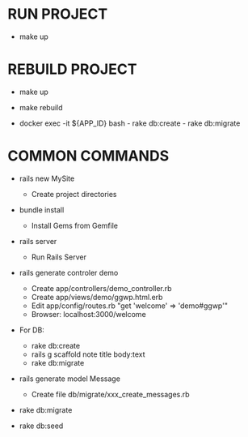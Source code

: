 RUN PROJECT
===========

* make up

REBUILD PROJECT
===========

* make up

* make rebuild

* docker exec -it ${APP_ID} bash
      - rake db:create
      - rake db:migrate


COMMON COMMANDS
===============

* rails new MySite
  - Create project directories

* bundle install
  - Install Gems from Gemfile

* rails server
  - Run Rails Server

* rails generate controler demo
  - Create app/controllers/demo_controller.rb
  - Create app/views/demo/ggwp.html.erb
  - Edit app/config/routes.rb "get 'welcome' => 'demo#ggwp'"
  - Browser: localhost:3000/welcome

* For DB:
  - rake db:create
  - rails g scaffold note title body:text
  - rake db:migrate

* rails generate model Message
  - Create file db/migrate/xxx_create_messages.rb

* rake db:migrate

* rake db:seed
